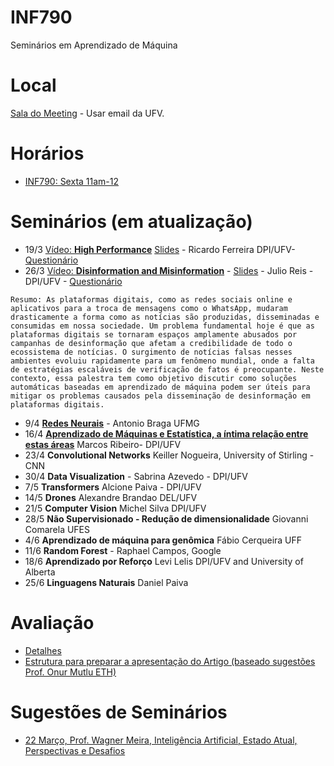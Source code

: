 # INF790
Seminários em Aprendizado de Máquina
# Local

[Sala do Meeting](https://meet.google.com/ibh-nesh-buz) - Usar email da UFV.

# Horários

* [INF790: Sexta 11am-12](https://meet.google.com/ibh-nesh-buz) 


# Seminários (em atualização)


* 19/3 [Vídeo: **High Performance**](https://youtu.be/YfeU6k6XUCI) [Slides](https://docs.google.com/presentation/d/e/2PACX-1vSRwqCBeiQH1hrH7vpR_Lt1cJFGRGcIeDVooxD47bC0aSSwycIQJhimL4Ka4Jdko3PERGlmKyOEQ4mf/pub?start=false&loop=false&delayms=3000) - Ricardo Ferreira  DPI/UFV- [Questionário](https://docs.google.com/forms/d/e/1FAIpQLSc6wXrQA6NplZa5a5zS41LLvwSF4f5EmEC7S7l_r9_OhW1Avg/viewform?usp=sf_link)
* 26/3 [Vídeo: **Disinformation and Misinformation**](https://youtu.be/kuwXt3oi8EA) - [Slides](https://drive.google.com/file/d/1n_iMuMK4YH0Wobnrz07-LLitSCRdNL6w/view?usp=sharing) - Julio Reis - DPI/UFV - [Questionário](https://docs.google.com/forms/d/e/1FAIpQLSdE5ETjryuPQanRGBIcI45syBkd-RUKiUtRmGAw-cPX2_bf9Q/viewform?usp=sf_link)

```Resumo: As plataformas digitais, como as redes sociais online e aplicativos para a troca de mensagens como o WhatsApp, mudaram drasticamente a forma como as notícias são produzidas, disseminadas e consumidas em nossa sociedade. Um problema fundamental hoje é que as plataformas digitais se tornaram espaços amplamente abusados por campanhas de desinformação que afetam a credibilidade de todo o ecossistema de notícias. O surgimento de notícias falsas nesses ambientes evoluiu rapidamente para um fenômeno mundial, onde a falta de estratégias escaláveis de verificação de fatos é preocupante. Neste contexto, essa palestra tem como objetivo discutir como soluções automáticas baseadas em aprendizado de máquina podem ser úteis para mitigar os problemas causados pela disseminação de desinformação em plataformas digitais.```

* 9/4 [**Redes Neurais**](https://youtu.be/F0to9MTqEhY) - Antonio Braga UFMG
* 16/4 [**Aprendizado de Máquinas e Estatística, a íntima relação entre estas áreas**](https://youtu.be/UsJtN9LSK-E)   Marcos Ribeiro- DPI/UFV
* 23/4 **Convolutional Networks** Keiller Nogueira,  University of Stirling -  CNN
* 30/4 **Data Visualization** - Sabrina Azevedo - DPI/UFV
* 7/5 **Transformers** Alcione Paiva - DPI/UFV
* 14/5 **Drones**  Alexandre Brandao DEL/UFV
* 21/5 **Computer Vision**  Michel Silva DPI/UFV
* 28/5 **Não Supervisionado - Redução de dimensionalidade** Giovanni Comarela UFES
* 4/6  **Aprendizado de máquina para genômica** Fábio Cerqueira UFF
* 11/6 **Random Forest** - Raphael Campos, Google 
* 18/6 **Aprendizado por Reforço** Levi Lelis DPI/UFV and University of Alberta 
* 25/6 **Linguagens Naturais** Daniel Paiva 

# Avaliação

* [Detalhes](https://github.com/arduinoufv/INF790/tree/main/avalia%C3%A7%C3%A3o)
* [Estrutura para preparar a apresentação do Artigo (baseado sugestões Prof. Onur Mutlu ETH)](https://github.com/arduinoufv/INF790/blob/main/INF790_rot.pdf)

# Sugestões de Seminários

* [22 Março, Prof. Wagner Meira, Inteligência Artificial, Estado Atual, Perspectivas e Desafios](https://www.youtube.com/watch?v=3iZa9nEm6_E)
